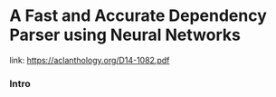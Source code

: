 # A Fast and Accurate Dependency Parser using Neural Networks
link: https://aclanthology.org/D14-1082.pdf
### Intro

